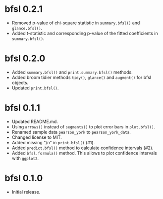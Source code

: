 # bfsl 0.2.1

* Removed p-value of chi-square statistic in `summary.bfsl()` and `glance.bfsl()`.
* Added t-statistic and corresponding p-value of the fitted coefficients in
  `summary.bfsl()`.

# bfsl 0.2.0

* Added `summary.bfsl()` and `print.summary.bfsl()` methods.
* Added broom tidier methods `tidy()`, `glance()` and `augment()` for bfsl objects.
* Updated `print.bfsl()`.

# bfsl 0.1.1

* Updated README.md.
* Using `arrows()` instead of `segments()` to plot error bars in `plot.bfsl()`.
* Renamed sample data `pearson_york` to `pearson_york_data`.
* Changed license to MIT.
* Added missing "/n" in `print.bfsl()` (#1).
* Added `predict.bfsl()` method to calculate confidence intervals (#2).
* Added `bfsl.formula()` method. This allows to plot confidence intervals
  with `ggplot2`.

# bfsl 0.1.0

* Initial release.
